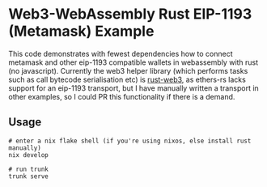 # Web3-WebAssembly Rust EIP-1193 (Metamask) Example

This code demonstrates with fewest dependencies how to connect metamask and other eip-1193
compatible wallets in webassembly with rust (no javascript). Currently the web3 helper library
(which performs tasks such as call bytecode serialisation etc) is
[rust-web3](https://github.com/tomusdrw/rust-web3), as ethers-rs lacks support for an eip-1193
transport, but I have manually written a transport in other examples, so I could PR this
functionality if there is a demand.

## Usage

```
# enter a nix flake shell (if you're using nixos, else install rust manually)
nix develop

# run trunk
trunk serve
```
